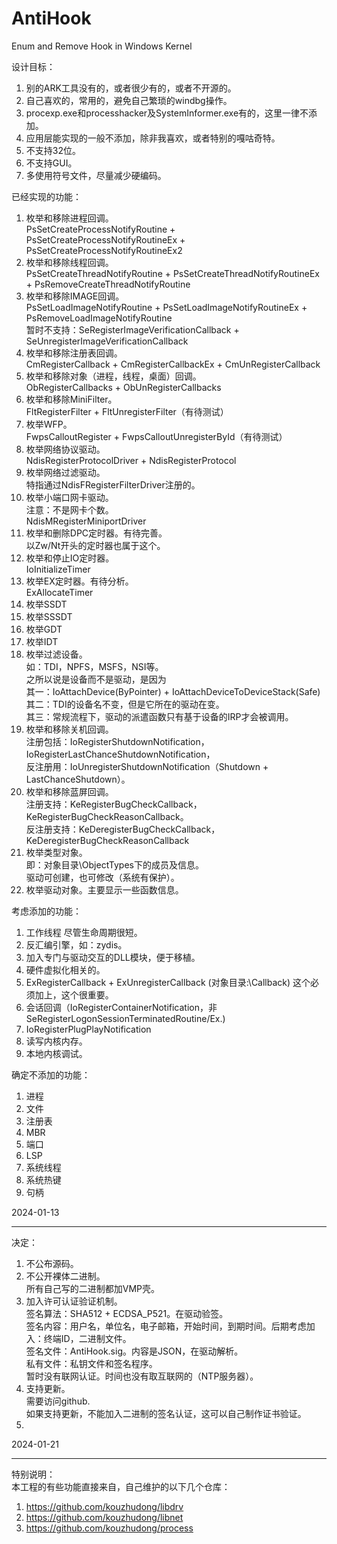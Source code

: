 # AntiHook
Enum and Remove Hook in Windows Kernel

设计目标：
1. 别的ARK工具没有的，或者很少有的，或者不开源的。
2. 自己喜欢的，常用的，避免自己繁琐的windbg操作。
3. procexp.exe和processhacker及SystemInformer.exe有的，这里一律不添加。
4. 应用层能实现的一般不添加，除非我喜欢，或者特别的嘎咕奇特。
5. 不支持32位。
6. 不支持GUI。
7. 多使用符号文件，尽量减少硬编码。

已经实现的功能：
1. 枚举和移除进程回调。  
   PsSetCreateProcessNotifyRoutine + PsSetCreateProcessNotifyRoutineEx + PsSetCreateProcessNotifyRoutineEx2  
2. 枚举和移除线程回调。  
   PsSetCreateThreadNotifyRoutine + PsSetCreateThreadNotifyRoutineEx + PsRemoveCreateThreadNotifyRoutine  
3. 枚举和移除IMAGE回调。  
   PsSetLoadImageNotifyRoutine + PsSetLoadImageNotifyRoutineEx + PsRemoveLoadImageNotifyRoutine  
   暂时不支持：SeRegisterImageVerificationCallback + SeUnregisterImageVerificationCallback  
4. 枚举和移除注册表回调。  
   CmRegisterCallback + CmRegisterCallbackEx + CmUnRegisterCallback
5. 枚举和移除对象（进程，线程，桌面）回调。  
   ObRegisterCallbacks + ObUnRegisterCallbacks  
6. 枚举和移除MiniFilter。  
   FltRegisterFilter + FltUnregisterFilter（有待测试）  
7. 枚举WFP。  
   FwpsCalloutRegister + FwpsCalloutUnregisterById（有待测试）
8. 枚举网络协议驱动。  
   NdisRegisterProtocolDriver + NdisRegisterProtocol
9. 枚举网络过滤驱动。  
   特指通过NdisFRegisterFilterDriver注册的。
10. 枚举小端口网卡驱动。  
    注意：不是网卡个数。  
    NdisMRegisterMiniportDriver  
11. 枚举和删除DPC定时器。有待完善。  
    以Zw/Nt开头的定时器也属于这个。  
12. 枚举和停止IO定时器。  
    IoInitializeTimer  
13. 枚举EX定时器。有待分析。  
    ExAllocateTimer 
14. 枚举SSDT
15. 枚举SSSDT
16. 枚举GDT
17. 枚举IDT
18. 枚举过滤设备。  
    如：TDI，NPFS，MSFS，NSI等。  
    之所以说是设备而不是驱动，是因为  
    其一：IoAttachDevice(ByPointer) + IoAttachDeviceToDeviceStack(Safe)  
    其二：TDI的设备名不变，但是它所在的驱动在变。  
    其三：常规流程下，驱动的派遣函数只有基于设备的IRP才会被调用。  
19. 枚举和移除关机回调。  
    注册包括：IoRegisterShutdownNotification，IoRegisterLastChanceShutdownNotification，  
    反注册用：IoUnregisterShutdownNotification（Shutdown + LastChanceShutdown）。  
20. 枚举和移除蓝屏回调。  
    注册支持：KeRegisterBugCheckCallback， KeRegisterBugCheckReasonCallback。  
    反注册支持：KeDeregisterBugCheckCallback，KeDeregisterBugCheckReasonCallback  
21. 枚举类型对象。  
    即：对象目录\ObjectTypes下的成员及信息。  
    驱动可创建，也可修改（系统有保护）。  
22. 枚举驱动对象。主要显示一些函数信息。

考虑添加的功能：
1. 工作线程              尽管生命周期很短。
2. 反汇编引擎，如：zydis。
3. 加入专门与驱动交互的DLL模块，便于移植。
4. 硬件虚拟化相关的。
5. ExRegisterCallback + ExUnregisterCallback (对象目录:\Callback) 这个必须加上，这个很重要。
6. 会话回调（IoRegisterContainerNotification，非SeRegisterLogonSessionTerminatedRoutine/Ex.)
7. IoRegisterPlugPlayNotification
8. 读写内核内存。
9. 本地内核调试。

确定不添加的功能：
1. 进程
2. 文件
3. 注册表
4. MBR
5. 端口
6. LSP
7. 系统线程
8. 系统热键
9. 句柄

2024-01-13

---

决定：
1. 不公布源码。  
2. 不公开裸体二进制。  
   所有自己写的二进制都加VMP壳。  
3. 加入许可认证验证机制。  
   签名算法：SHA512 + ECDSA_P521。在驱动验签。  
   签名内容：用户名，单位名，电子邮箱，开始时间，到期时间。后期考虑加入：终端ID，二进制文件。  
   签名文件：AntiHook.sig。内容是JSON，在驱动解析。  
   私有文件：私钥文件和签名程序。  
   暂时没有联网认证。时间也没有取互联网的（NTP服务器）。  
4. 支持更新。  
   需要访问github.  
   如果支持更新，不能加入二进制的签名认证，这可以自己制作证书验证。  
5. 

2024-01-21 

---

特别说明：  
本工程的有些功能直接来自，自己维护的以下几个仓库：  
1. https://github.com/kouzhudong/libdrv
2. https://github.com/kouzhudong/libnet
3. https://github.com/kouzhudong/process
